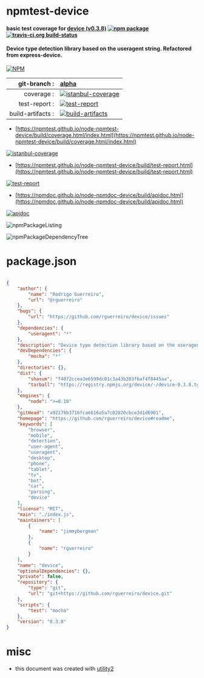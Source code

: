 # npmtest-device

#### basic test coverage for  [device (v0.3.8)](https://github.com/rguerreiro/device#readme)  [![npm package](https://img.shields.io/npm/v/npmtest-device.svg?style=flat-square)](https://www.npmjs.org/package/npmtest-device) [![travis-ci.org build-status](https://api.travis-ci.org/npmtest/node-npmtest-device.svg)](https://travis-ci.org/npmtest/node-npmtest-device)

#### Device type detection library based on the useragent string. Refactored from express-device.

[![NPM](https://nodei.co/npm/device.png?downloads=true&downloadRank=true&stars=true)](https://www.npmjs.com/package/device)

| git-branch : | [alpha](https://github.com/npmtest/node-npmtest-device/tree/alpha)|
|--:|:--|
| coverage : | [![istanbul-coverage](https://npmtest.github.io/node-npmtest-device/build/coverage.badge.svg)](https://npmtest.github.io/node-npmtest-device/build/coverage.html/index.html)|
| test-report : | [![test-report](https://npmtest.github.io/node-npmtest-device/build/test-report.badge.svg)](https://npmtest.github.io/node-npmtest-device/build/test-report.html)|
| build-artifacts : | [![build-artifacts](https://npmtest.github.io/node-npmtest-device/glyphicons_144_folder_open.png)](https://github.com/npmtest/node-npmtest-device/tree/gh-pages/build)|

- [https://npmtest.github.io/node-npmtest-device/build/coverage.html/index.html](https://npmtest.github.io/node-npmtest-device/build/coverage.html/index.html)

[![istanbul-coverage](https://npmtest.github.io/node-npmtest-device/build/screenCapture.buildCi.browser.%252Ftmp%252Fbuild%252Fcoverage.lib.html.png)](https://npmtest.github.io/node-npmtest-device/build/coverage.html/index.html)

- [https://npmtest.github.io/node-npmtest-device/build/test-report.html](https://npmtest.github.io/node-npmtest-device/build/test-report.html)

[![test-report](https://npmtest.github.io/node-npmtest-device/build/screenCapture.buildCi.browser.%252Ftmp%252Fbuild%252Ftest-report.html.png)](https://npmtest.github.io/node-npmtest-device/build/test-report.html)

- [https://npmdoc.github.io/node-npmdoc-device/build/apidoc.html](https://npmdoc.github.io/node-npmdoc-device/build/apidoc.html)

[![apidoc](https://npmdoc.github.io/node-npmdoc-device/build/screenCapture.buildCi.browser.%252Ftmp%252Fbuild%252Fapidoc.html.png)](https://npmdoc.github.io/node-npmdoc-device/build/apidoc.html)

![npmPackageListing](https://npmtest.github.io/node-npmtest-device/build/screenCapture.npmPackageListing.svg)

![npmPackageDependencyTree](https://npmtest.github.io/node-npmtest-device/build/screenCapture.npmPackageDependencyTree.svg)



# package.json

```json

{
    "author": {
        "name": "Rodrigo Guerreiro",
        "url": "@rguerreiro"
    },
    "bugs": {
        "url": "https://github.com/rguerreiro/device/issues"
    },
    "dependencies": {
        "useragent": "*"
    },
    "description": "Device type detection library based on the useragent string. Refactored from express-device.",
    "devDependencies": {
        "mocha": "*"
    },
    "directories": {},
    "dist": {
        "shasum": "f4072ccea3e6599dc01c3a43b203f6af4f8445aa",
        "tarball": "https://registry.npmjs.org/device/-/device-0.3.8.tgz"
    },
    "engines": {
        "node": ">=0.10"
    },
    "gitHead": "a92179b3716fcae616a5a7c02820cbce2d1d6901",
    "homepage": "https://github.com/rguerreiro/device#readme",
    "keywords": [
        "browser",
        "mobile",
        "detection",
        "user-agent",
        "useragent",
        "desktop",
        "phone",
        "tablet",
        "tv",
        "bot",
        "car",
        "parsing",
        "device"
    ],
    "license": "MIT",
    "main": "./index.js",
    "maintainers": [
        {
            "name": "jimmybergman"
        },
        {
            "name": "rguerreiro"
        }
    ],
    "name": "device",
    "optionalDependencies": {},
    "private": false,
    "repository": {
        "type": "git",
        "url": "git+https://github.com/rguerreiro/device.git"
    },
    "scripts": {
        "test": "mocha"
    },
    "version": "0.3.8"
}
```



# misc
- this document was created with [utility2](https://github.com/kaizhu256/node-utility2)
